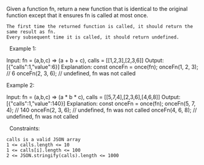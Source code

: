 Given a function fn, return a new function that is identical to the original function except that it ensures fn is called at most once.


	The first time the returned function is called, it should return the same result as fn.
	Every subsequent time it is called, it should return undefined.


 
Example 1:

Input: fn = (a,b,c) => (a + b + c), calls = [[1,2,3],[2,3,6]]
Output: [{"calls":1,"value":6}]
Explanation:
const onceFn = once(fn);
onceFn(1, 2, 3); // 6
onceFn(2, 3, 6); // undefined, fn was not called


Example 2:

Input: fn = (a,b,c) => (a * b * c), calls = [[5,7,4],[2,3,6],[4,6,8]]
Output: [{"calls":1,"value":140}]
Explanation:
const onceFn = once(fn);
onceFn(5, 7, 4); // 140
onceFn(2, 3, 6); // undefined, fn was not called
onceFn(4, 6, 8); // undefined, fn was not called


 
Constraints:


	calls is a valid JSON array
	1 <= calls.length <= 10
	1 <= calls[i].length <= 100
	2 <= JSON.stringify(calls).length <= 1000

